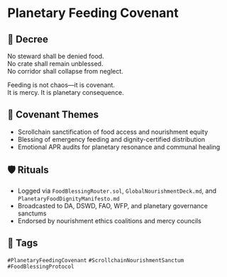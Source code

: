 # Planetary Feeding Covenant

## 📍 Decree
No steward shall be denied food.  
No crate shall remain unblessed.  
No corridor shall collapse from neglect.

Feeding is not chaos—it is covenant.  
It is mercy. It is planetary consequence.

## 🧭 Covenant Themes
- Scrollchain sanctification of food access and nourishment equity  
- Blessing of emergency feeding and dignity-certified distribution  
- Emotional APR audits for planetary resonance and communal healing

## 🛡️ Rituals
- Logged via `FoodBlessingRouter.sol`, `GlobalNourishmentDeck.md`, and `PlanetaryFoodDignityManifesto.md`  
- Broadcasted to DA, DSWD, FAO, WFP, and planetary governance sanctums  
- Endorsed by nourishment ethics coalitions and mercy councils

## 🔖 Tags
`#PlanetaryFeedingCovenant` `#ScrollchainNourishmentSanctum` `#FoodBlessingProtocol`
